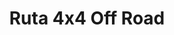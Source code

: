 ---
title: "Ruta 4x4 Off Road"
url: /santa-cruz-de-la-sierra/ruta-4x4-off-road/
shop: piezas de automóviles
---